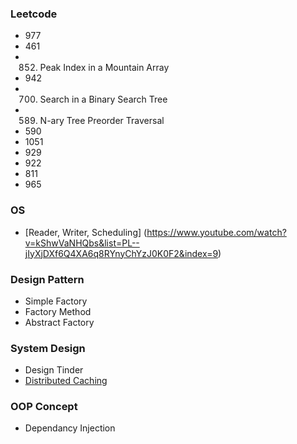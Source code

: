 ### Leetcode
 - 977
 - 461
 - 852. Peak Index in a Mountain Array
 - 942
 - 700. Search in a Binary Search Tree
 - 589. N-ary Tree Preorder Traversal
 - 590
 - 1051
 - 929
 - 922
 - 811
 - 965


### OS
 - [Reader, Writer, Scheduling] (https://www.youtube.com/watch?v=kShwVaNHQbs&list=PL--jIyXjDXf6Q4XA6q8RYnyChYzJ0K0F2&index=9)


### Design Pattern
 - Simple Factory
 - Factory Method
 - Abstract Factory


### System Design
 - Design Tinder
 - [Distributed Caching](https://www.youtube.com/watch?v=U3RkDLtS7uY&list=PLMCXHnjXnTnvo6alSjVkgxV-VH6EPyvoX&index=12)


### OOP Concept
 - Dependancy Injection